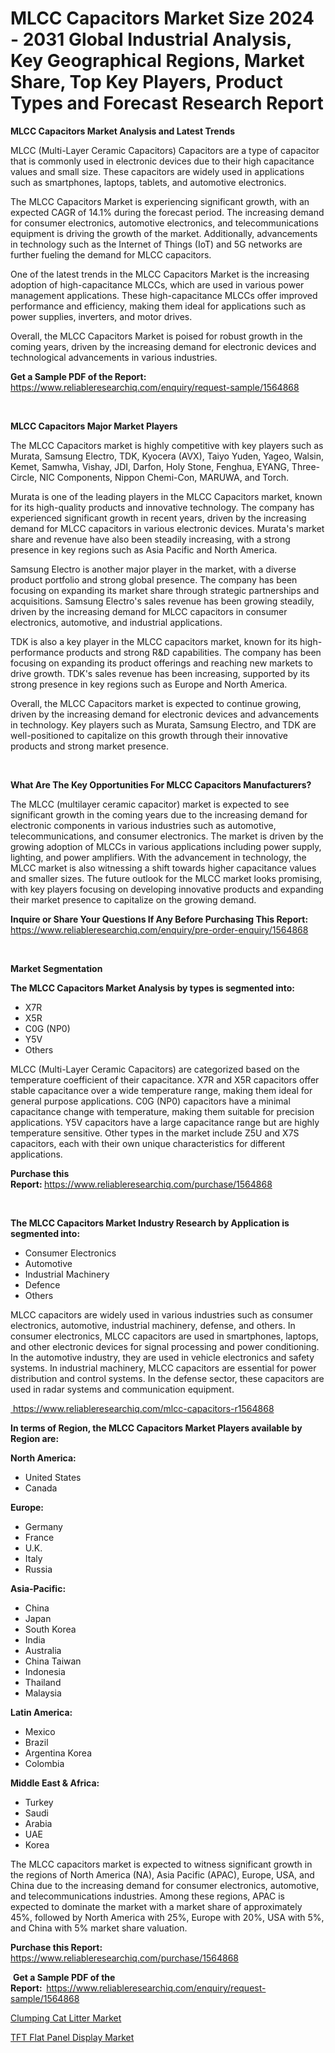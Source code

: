 <p><h1>MLCC Capacitors Market Size 2024 - 2031 Global Industrial Analysis, Key Geographical Regions, Market Share, Top Key Players, Product Types and Forecast Research Report</h1></p><p><strong>MLCC Capacitors Market Analysis and Latest Trends</strong></p>
<p><p>MLCC (Multi-Layer Ceramic Capacitors) Capacitors are a type of capacitor that is commonly used in electronic devices due to their high capacitance values and small size. These capacitors are widely used in applications such as smartphones, laptops, tablets, and automotive electronics.</p><p>The MLCC Capacitors Market is experiencing significant growth, with an expected CAGR of 14.1% during the forecast period. The increasing demand for consumer electronics, automotive electronics, and telecommunications equipment is driving the growth of the market. Additionally, advancements in technology such as the Internet of Things (IoT) and 5G networks are further fueling the demand for MLCC capacitors.</p><p>One of the latest trends in the MLCC Capacitors Market is the increasing adoption of high-capacitance MLCCs, which are used in various power management applications. These high-capacitance MLCCs offer improved performance and efficiency, making them ideal for applications such as power supplies, inverters, and motor drives.</p><p>Overall, the MLCC Capacitors Market is poised for robust growth in the coming years, driven by the increasing demand for electronic devices and technological advancements in various industries.</p></p>
<p><strong>Get a Sample PDF of the Report:&nbsp;</strong> <a href="https://www.reliableresearchiq.com/enquiry/request-sample/1564868">https://www.reliableresearchiq.com/enquiry/request-sample/1564868</a></p>
<p>&nbsp;</p>
<p><strong>MLCC Capacitors Major Market Players</strong></p>
<p><p>The MLCC Capacitors market is highly competitive with key players such as Murata, Samsung Electro, TDK, Kyocera (AVX), Taiyo Yuden, Yageo, Walsin, Kemet, Samwha, Vishay, JDI, Darfon, Holy Stone, Fenghua, EYANG, Three-Circle, NIC Components, Nippon Chemi-Con, MARUWA, and Torch. </p><p>Murata is one of the leading players in the MLCC Capacitors market, known for its high-quality products and innovative technology. The company has experienced significant growth in recent years, driven by the increasing demand for MLCC capacitors in various electronic devices. Murata's market share and revenue have also been steadily increasing, with a strong presence in key regions such as Asia Pacific and North America.</p><p>Samsung Electro is another major player in the market, with a diverse product portfolio and strong global presence. The company has been focusing on expanding its market share through strategic partnerships and acquisitions. Samsung Electro's sales revenue has been growing steadily, driven by the increasing demand for MLCC capacitors in consumer electronics, automotive, and industrial applications.</p><p>TDK is also a key player in the MLCC capacitors market, known for its high-performance products and strong R&D capabilities. The company has been focusing on expanding its product offerings and reaching new markets to drive growth. TDK's sales revenue has been increasing, supported by its strong presence in key regions such as Europe and North America.</p><p>Overall, the MLCC Capacitors market is expected to continue growing, driven by the increasing demand for electronic devices and advancements in technology. Key players such as Murata, Samsung Electro, and TDK are well-positioned to capitalize on this growth through their innovative products and strong market presence.</p></p>
<p>&nbsp;</p>
<p><strong>What Are The Key Opportunities For MLCC Capacitors Manufacturers?</strong></p>
<p><p>The MLCC (multilayer ceramic capacitor) market is expected to see significant growth in the coming years due to the increasing demand for electronic components in various industries such as automotive, telecommunications, and consumer electronics. The market is driven by the growing adoption of MLCCs in various applications including power supply, lighting, and power amplifiers. With the advancement in technology, the MLCC market is also witnessing a shift towards higher capacitance values and smaller sizes. The future outlook for the MLCC market looks promising, with key players focusing on developing innovative products and expanding their market presence to capitalize on the growing demand.</p></p>
<p><strong>Inquire or Share Your Questions If Any Before Purchasing This Report:</strong> <a href="https://www.reliableresearchiq.com/enquiry/pre-order-enquiry/1564868">https://www.reliableresearchiq.com/enquiry/pre-order-enquiry/1564868</a></p>
<p>&nbsp;</p>
<p><strong>Market Segmentation</strong></p>
<p><strong>The MLCC Capacitors Market Analysis by types is segmented into:</strong></p>
<p><ul><li>X7R</li><li>X5R</li><li>C0G (NP0)</li><li>Y5V</li><li>Others</li></ul></p>
<p><p>MLCC (Multi-Layer Ceramic Capacitors) are categorized based on the temperature coefficient of their capacitance. X7R and X5R capacitors offer stable capacitance over a wide temperature range, making them ideal for general purpose applications. C0G (NP0) capacitors have a minimal capacitance change with temperature, making them suitable for precision applications. Y5V capacitors have a large capacitance range but are highly temperature sensitive. Other types in the market include Z5U and X7S capacitors, each with their own unique characteristics for different applications.</p></p>
<p><strong>Purchase this Report:&nbsp;</strong><a href="https://www.reliableresearchiq.com/purchase/1564868">https://www.reliableresearchiq.com/purchase/1564868</a></p>
<p>&nbsp;</p>
<p><strong>The MLCC Capacitors Market Industry Research by Application is segmented into:</strong></p>
<p><ul><li>Consumer Electronics</li><li>Automotive</li><li>Industrial Machinery</li><li>Defence</li><li>Others</li></ul></p>
<p><p>MLCC capacitors are widely used in various industries such as consumer electronics, automotive, industrial machinery, defense, and others. In consumer electronics, MLCC capacitors are used in smartphones, laptops, and other electronic devices for signal processing and power conditioning. In the automotive industry, they are used in vehicle electronics and safety systems. In industrial machinery, MLCC capacitors are essential for power distribution and control systems. In the defense sector, these capacitors are used in radar systems and communication equipment.</p></p>
<p><a href="https://www.reliableresearchiq.com/mlcc-capacitors-r1564868">&nbsp;https://www.reliableresearchiq.com/mlcc-capacitors-r1564868</a></p>
<p><strong>In terms of Region, the MLCC Capacitors Market Players available by Region are:</strong></p>
<p>
    <p> <strong> North America: </strong>
        <ul>
            <li>United States</li>
            <li>Canada</li>
        </ul>
        </p> 
    <p> <strong> Europe: </strong>
        <ul>
            <li>Germany</li>
            <li>France</li>
            <li>U.K.</li>
            <li>Italy</li>
            <li>Russia</li>
        </ul>
        </p> 
    <p> <strong> Asia-Pacific: </strong>
        <ul>
            <li>China</li>
            <li>Japan</li>
            <li>South Korea</li>
            <li>India</li>
            <li>Australia</li>
            <li>China Taiwan</li>
            <li>Indonesia</li>
            <li>Thailand</li>
            <li>Malaysia</li>
        </ul>
        </p> 
    <p> <strong> Latin America: </strong>
        <ul>
            <li>Mexico</li>
            <li>Brazil</li>
            <li>Argentina Korea</li>
            <li>Colombia</li>
        </ul>
        </p> 
    <p> <strong> Middle East & Africa: </strong>
        <ul>
            <li>Turkey</li>
            <li>Saudi</li>
            <li>Arabia</li>
            <li>UAE</li>
            <li>Korea</li>
        </ul>
    </p>
    </p>
<p><p>The MLCC capacitors market is expected to witness significant growth in the regions of North America (NA), Asia Pacific (APAC), Europe, USA, and China due to the increasing demand for consumer electronics, automotive, and telecommunications industries. Among these regions, APAC is expected to dominate the market with a market share of approximately 45%, followed by North America with 25%, Europe with 20%, USA with 5%, and China with 5% market share valuation.</p></p>
<p><strong>Purchase this Report: </strong><a href="https://www.reliableresearchiq.com/purchase/1564868">https://www.reliableresearchiq.com/purchase/1564868</a></p>
<p>&nbsp;<strong>Get a Sample PDF of the Report:&nbsp;&nbsp;</strong><a href="https://www.reliableresearchiq.com/enquiry/request-sample/1564868">https://www.reliableresearchiq.com/enquiry/request-sample/1564868</a></p>
<p><strong></strong></p>
<p><p><a href="https://github.com/daveutchsj/Market-Research-Report-List-1/blob/main/clumping-cat-litter-market.md">Clumping Cat Litter Market</a></p><p><a href="https://github.com/hannahforsyth9786/Market-Research-Report-List-1/blob/main/tft-flat-panel-display-market.md">TFT Flat Panel Display Market</a></p></p>